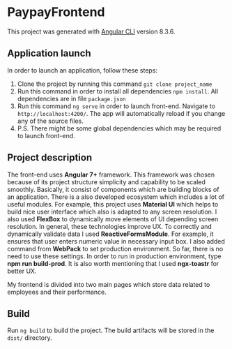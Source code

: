 # PaypayFrontend

This project was generated with [Angular CLI](https://github.com/angular/angular-cli) version 8.3.6.

## Application launch

In order to launch an application, follow these steps:

1. Clone the project by running this command `git clone project_name`
2. Run this command in order to install all dependencies `npm install`. All dependencies are in file `package.json`
3. Run this command `ng serve` in order to launch front-end. Navigate to `http://localhost:4200/`. The app will automatically reload if you change any of the source files.
4. P.S. There might be some global dependencies which may be required to launch front-end. 

## Project description
The front-end uses **Angular 7+** framework. This framework was chosen because of its project structure simplicity and capability to be scaled smoothly. Basically, 
it consist of components which are building blocks of an application. There is a also developed ecosystem which includes a lot of useful modules. 
For example, this project uses **Material UI** which helps to build nice user interface which also is adapted to any screen resolution. 
I also used **FlexBox** to dynamically move elements of UI depending screen resolution. In general, these technologies improve UX.
To correctly and dynamically validate data I used **ReactiveFormsModule**. For example, it ensures that user enters numeric value in necessary input box. 
I also added command from **WebPack** to set production environment. So far, there is no need to use these settings. In order to run in production environment,
type **npm run build-prod**. It is also worth mentioning that I used **ngx-toastr** for better UX. 

My frontend is divided into two main pages which store data related to employees and their performance.

## Build

Run `ng build` to build the project. The build artifacts will be stored in the `dist/` directory.
